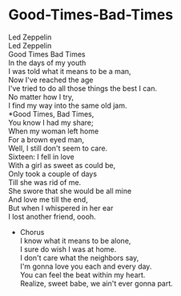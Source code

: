 # Good-Times-Bad-Times

Led Zeppelin  
Led Zeppelin  
Good Times Bad Times  
In the days of my youth  
I was told what it means to be a man,  
Now I've reached the age  
I've tried to do all those things the best I can.  
No matter how I try,  
I find my way into the same old jam.  
*Good Times, Bad Times,  
You know I had my share;  
When my woman left home  
For a brown eyed man,  
Well, I still don't seem to care.  
Sixteen: I fell in love  
With a girl as sweet as could be,  
Only took a couple of days  
Till she was rid of me.  
She swore that she would be all mine  
And love me till the end,  
But when I whispered in her ear  
I lost another friend, oooh.  
* Chorus  
I know what it means to be alone,  
I sure do wish I was at home.  
I don't care what the neighbors say,  
I'm gonna love you each and every day.  
You can feel the beat within my heart.  
Realize, sweet babe, we ain't ever gonna part.
